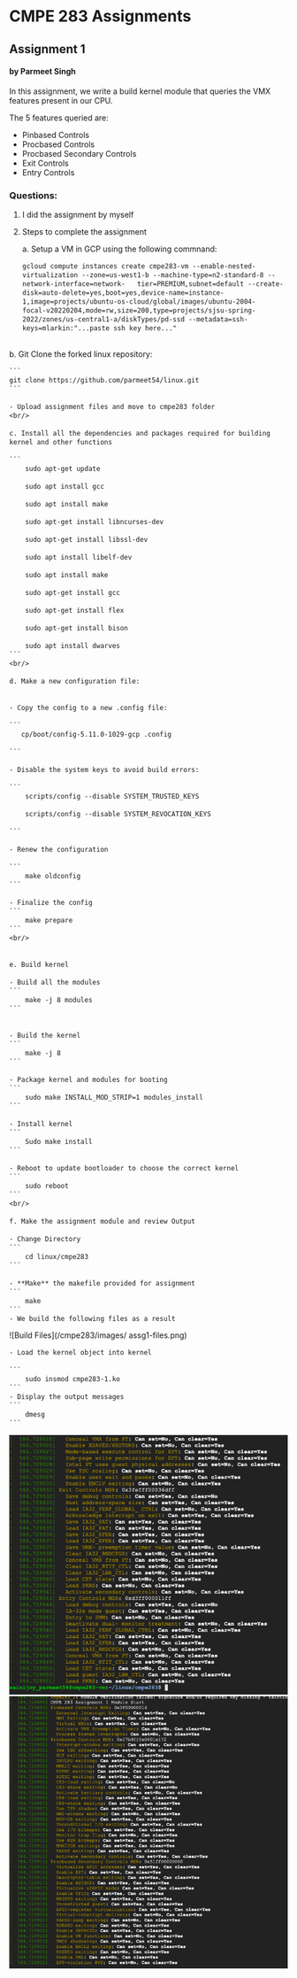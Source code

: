 # CMPE 283 Assignments

## Assignment 1
#### by Parmeet Singh

In this assignment, we write a build kernel module that queries the VMX features present in our CPU.

The 5 features queried are:

- Pinbased Controls
- Procbased Controls
- Procbased Secondary Controls
- Exit Controls
- Entry Controls


### Questions:

1. I did the assignment by myself

2. Steps to complete the assignment

    a. Setup a VM in GCP using the following commnand:

    ```
    gcloud compute instances create cmpe283-vm --enable-nested-virtualization --zone=us-west1-b --machine-type=n2-standard-8 --network-interface=network-   tier=PREMIUM,subnet=default --create-disk=auto-delete=yes,boot=yes,device-name=instance-1,image=projects/ubuntu-os-cloud/global/images/ubuntu-2004-     focal-v20220204,mode=rw,size=200,type=projects/sjsu-spring-2022/zones/us-central1-a/diskTypes/pd-ssd --metadata=ssh-keys=mlarkin:"...paste ssh key here..."

    ```

<br/>
    b. Git Clone the forked linux repository:

    ```
    git clone https://github.com/parmeet54/linux.git
    ```

    - Upload assignment files and move to cmpe283 folder
    <br/>

    c. Install all the dependencies and packages required for building kernel and other functions

    ```
        sudo apt-get update

        sudo apt install gcc

        sudo apt install make

        sudo apt-get install libncurses-dev

        sudo apt-get install libssl-dev

        sudo apt install libelf-dev

        sudo apt install make

        sudo apt-get install gcc

        sudo apt-get install flex

        sudo apt-get install bison

        sudo apt install dwarves
    ```
    <br/>

    d. Make a new configuration file:


    - Copy the config to a new .config file:

    ```   
       cp/boot/config-5.11.0-1029-gcp .config

    ```

    - Disable the system keys to avoid build errors:

    ```   
        scripts/config --disable SYSTEM_TRUSTED_KEYS

        scripts/config --disable SYSTEM_REVOCATION_KEYS

    ```

    - Renew the configuration

    ```
        make oldconfig
    ```

    - Finalize the config
    ```
        make prepare
    ```
    <br/>


    e. Build kernel

    - Build all the modules
    ```
        make -j 8 modules
    ```


    - Build the kernel
    ```
        make -j 8
    ```

    - Package kernel and modules for booting
    ```
        sudo make INSTALL_MOD_STRIP=1 modules_install
    ```

    - Install kernel
    ```
        Sudo make install
    ```

    - Reboot to update bootloader to choose the correct kernel
    ```
        sudo reboot 
    ```
    <br/>

    f. Make the assignment module and review Output

    - Change Directory
    ```
        cd linux/cmpe283
    ```

    - **Make** the makefile provided for assignment
    ```
        make
    ```
    - We build the following files as a result

![Build Files](/cmpe283/images/ assg1-files.png)

    - Load the kernel object into kernel

    ```
        sudo insmod cmpe283-1.ko
    ```
    - Display the output messages
    ```
        dmesg
    ```

![Output 1](/cmpe283/images/assg1-output1.png)
![Output 2](/cmpe283/images/assg1-output2.png)
